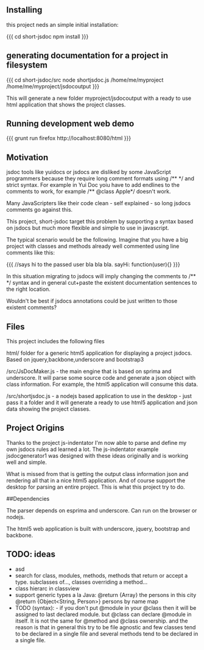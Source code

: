 ## Installing 

this project neds an simple initial installation:

{{{
    cd short-jsdoc
    npm install
}}}

## generating documentation for a project in filesystem

{{{
    cd short-jsdoc/src
    node shortjsdoc.js /home/me/myproject /home/me/myproject/jsdocoutput
}}}

This will generate a new folder myproject/jsdocoutput with a ready to use html application that shows the project classes.

## Running development web demo

{{{
    grunt run
    firefox http://localhost:8080/html
}}}


## Motivation

jsdoc tools like yuidocs or jsdocs are disliked by some JavaScript programmers because they require long comment formats using /\*\* \*/ and strict syntax. For example in Yui Doc yoiu have to add endlines to the comments to work, for example /\*\* @class Apple\*/ doesn't work. 

Many JavaScripters like their code clean - self explained - so long jsdocs comments go against this. 

This project, short-jsdoc target this problem by supporting a syntax based on jsdocs but much more flexible and simple to use in javascript. 

The typical scenario would be the following. Imagine that you have a big project with classes and methods already well commented using line comments like this:

{{{
//says hi to the passed user bla bla bla.
sayHi: function(user){}
}}}

In this situation migrating to jsdocs will imply changing the comments to /\*\* \*/ syntax and in general cut+paste the existent documentation sentences to the right location. 

Wouldn't be best if jsdocs annotations could be just written to those existent comments?

## Files
This project includes the following files

html/ folder for a generic html5 application for displaying a project jsdocs. Based on jquery,backbone,underscore and bootstrap3

/src/JsDocMaker.js - the main engine that is based on sprima and underscore. It will parse some source code and generate a json object with class information. For example, the html5 application will consume this data.

/src/shortjsdoc.js - a nodejs based application to use in the desktop - just pass it a folder and it will generate a ready to use html5 application and json data showing the project classes.

## Project Origins

Thanks to the project js-indentator I'm now able to parse and define my own jsdocs rules ad learned a lot. The js-indentator example jsdocgenerator1 was designed with these ideas originally and is working well and simple.

What is missed from that is getting the output class information json and rendering all that in a nice html5 application. And of course support the desktop for parsing an entire project. This is what this project try to do.

##Dependencies 

The parser depends on esprima and underscore. Can run on the browser or nodejs.

The html5 web application is built with underscore, jquery, bootstrap and backbone.

## TODO: ideas
 * asd
 * search for class, modules, methods, methods that return or accept a type. subclasses of..., classes overriding a method... 
 * class hierarc in classview
 * support generic types a la Java:  @return {Array<Person>} the persons in this city @return {Object<String, Person>} persons by name map
 * TODO (syntax): - if you don't put @module in your @class then it will be assigned to last declared module. but @class can declare @module in itself. It is not the same for @method and @class ownership. and the reason is that in general this try to be file agnostic and few classes tend to be declared in a single file and several methods tend to be declared in a single file. 


